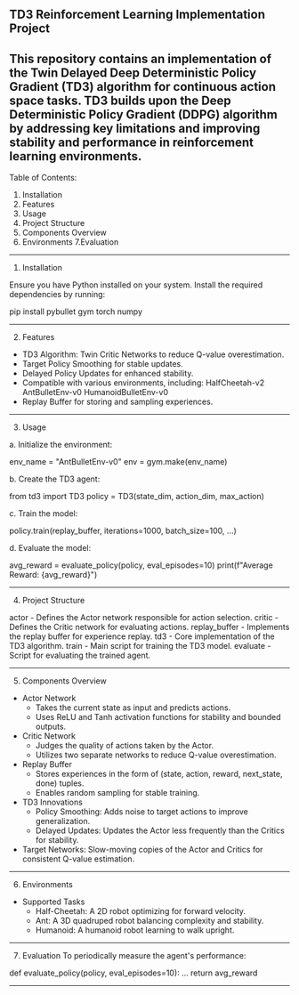   TD3 Reinforcement Learning Implementation Project
-------------------------------------------------------------------------------------------------------------------------------------------------------------------------------------------
  This repository contains an implementation of the Twin Delayed Deep Deterministic Policy Gradient (TD3) algorithm for continuous action space tasks.
  TD3 builds upon the Deep Deterministic Policy Gradient (DDPG) algorithm by addressing key limitations and improving stability and performance in reinforcement learning environments.
-------------------------------------------------------------------------------------------------------------------------------------------------------------------------------------------
  Table of Contents:
  1. Installation
  2. Features
  3. Usage
  4. Project Structure
  5. Components Overview
  6. Environments
  7.Evaluation

-------------------------------------------------------------------------------------------------------------------------------------------------------------------------------------------
  1. Installation

  Ensure you have Python installed on your system. Install the required dependencies by running:

  pip install pybullet gym torch numpy
  
-------------------------------------------------------------------------------------------------------------------------------------------------------------------------------------------
  2. Features
  - TD3 Algorithm:
    Twin Critic Networks to reduce Q-value overestimation.
  - Target Policy Smoothing for stable updates.
  - Delayed Policy Updates for enhanced stability.
  - Compatible with various environments, including:
    HalfCheetah-v2
    AntBulletEnv-v0
    HumanoidBulletEnv-v0
  - Replay Buffer for storing and sampling experiences.

-------------------------------------------------------------------------------------------------------------------------------------------------------------------------------------------
  3. Usage

  a. Initialize the environment:

env_name = "AntBulletEnv-v0"
env = gym.make(env_name)

  b. Create the TD3 agent:

from td3 import TD3
policy = TD3(state_dim, action_dim, max_action)
  
  c. Train the model:

policy.train(replay_buffer, iterations=1000, batch_size=100, ...)

  d. Evaluate the model:

avg_reward = evaluate_policy(policy, eval_episodes=10)
print(f"Average Reward: {avg_reward}")

-------------------------------------------------------------------------------------------------------------------------------------------------------------------------------------------
  4. Project Structure

actor - Defines the Actor network responsible for action selection.
critic - Defines the Critic network for evaluating actions.
replay_buffer - Implements the replay buffer for experience replay.
td3 - Core implementation of the TD3 algorithm.
train - Main script for training the TD3 model.
evaluate - Script for evaluating the trained agent.

-------------------------------------------------------------------------------------------------------------------------------------------------------------------------------------------
  5. Components Overview
  - Actor Network
    * Takes the current state as input and predicts actions.
    * Uses ReLU and Tanh activation functions for stability and bounded outputs.
  - Critic Network
    * Judges the quality of actions taken by the Actor.
    * Utilizes two separate networks to reduce Q-value overestimation.
  - Replay Buffer
    * Stores experiences in the form of (state, action, reward, next_state, done) tuples.
    * Enables random sampling for stable training.
  - TD3 Innovations
    * Policy Smoothing: Adds noise to target actions to improve generalization.
    * Delayed Updates: Updates the Actor less frequently than the Critics for stability.
  - Target Networks: Slow-moving copies of the Actor and Critics for consistent Q-value estimation.

-------------------------------------------------------------------------------------------------------------------------------------------------------------------------------------------
  6. Environments
  - Supported Tasks
    * Half-Cheetah: A 2D robot optimizing for forward velocity.
    * Ant: A 3D quadruped robot balancing complexity and stability.
    * Humanoid: A humanoid robot learning to walk upright.

-------------------------------------------------------------------------------------------------------------------------------------------------------------------------------------------
  7. Evaluation
To periodically measure the agent's performance:

def evaluate_policy(policy, eval_episodes=10):
    ...
    return avg_reward

-------------------------------------------------------------------------------------------------------------------------------------------------------------------------------------------
